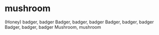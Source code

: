 # mushroom
(Honey) badger, badger Badger, badger, badger Badger, badger, badger Badger, badger, badger Mushroom, mushroom
